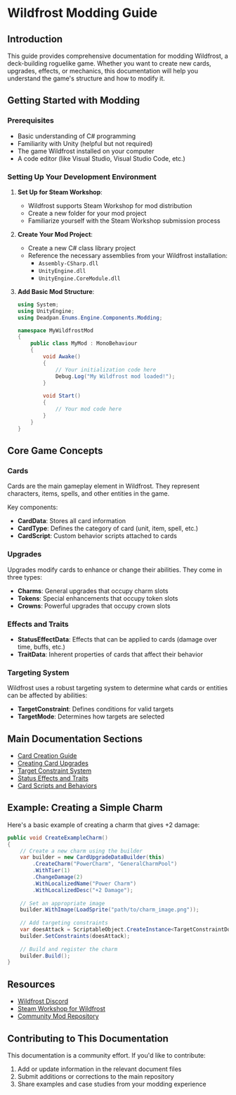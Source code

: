# Wildfrost Modding Guide

## Introduction

This guide provides comprehensive documentation for modding Wildfrost, a deck-building roguelike game. Whether you want to create new cards, upgrades, effects, or mechanics, this documentation will help you understand the game's structure and how to modify it.

## Getting Started with Modding

### Prerequisites
- Basic understanding of C# programming
- Familiarity with Unity (helpful but not required)
- The game Wildfrost installed on your computer
- A code editor (like Visual Studio, Visual Studio Code, etc.)

### Setting Up Your Development Environment

1. **Set Up for Steam Workshop**:
   - Wildfrost supports Steam Workshop for mod distribution
   - Create a new folder for your mod project
   - Familiarize yourself with the Steam Workshop submission process

2. **Create Your Mod Project**:
   - Create a new C# class library project
   - Reference the necessary assemblies from your Wildfrost installation:
     - `Assembly-CSharp.dll`
     - `UnityEngine.dll`
     - `UnityEngine.CoreModule.dll`

3. **Add Basic Mod Structure**:
   ```csharp
   using System;
   using UnityEngine;
   using Deadpan.Enums.Engine.Components.Modding;
   
   namespace MyWildfrostMod
   {
       public class MyMod : MonoBehaviour
       {
           void Awake()
           {
               // Your initialization code here
               Debug.Log("My Wildfrost mod loaded!");
           }
           
           void Start()
           {
               // Your mod code here
           }
       }
   }
   ```

## Core Game Concepts

### Cards

Cards are the main gameplay element in Wildfrost. They represent characters, items, spells, and other entities in the game.

Key components:
- **CardData**: Stores all card information
- **CardType**: Defines the category of card (unit, item, spell, etc.)
- **CardScript**: Custom behavior scripts attached to cards

### Upgrades

Upgrades modify cards to enhance or change their abilities. They come in three types:
- **Charms**: General upgrades that occupy charm slots
- **Tokens**: Special enhancements that occupy token slots
- **Crowns**: Powerful upgrades that occupy crown slots

### Effects and Traits

- **StatusEffectData**: Effects that can be applied to cards (damage over time, buffs, etc.)
- **TraitData**: Inherent properties of cards that affect their behavior

### Targeting System

Wildfrost uses a robust targeting system to determine what cards or entities can be affected by abilities:
- **TargetConstraint**: Defines conditions for valid targets
- **TargetMode**: Determines how targets are selected

## Main Documentation Sections

- [Card Creation Guide](./CardData_Doc.md)
- [Creating Card Upgrades](./CardUpgradeData_Doc.md)
- [Target Constraint System](./TargetConstraint_Doc.md)
- [Status Effects and Traits](./StatusEffects_Doc.md)
- [Card Scripts and Behaviors](./CardScript_Doc.md)

## Example: Creating a Simple Charm

Here's a basic example of creating a charm that gives +2 damage:

```csharp
public void CreateExampleCharm()
{
    // Create a new charm using the builder
    var builder = new CardUpgradeDataBuilder(this)
        .CreateCharm("PowerCharm", "GeneralCharmPool")
        .WithTier(1)
        .ChangeDamage(2)
        .WithLocalizedName("Power Charm")
        .WithLocalizedDesc("+2 Damage");
    
    // Set an appropriate image
    builder.WithImage(LoadSprite("path/to/charm_image.png"));
    
    // Add targeting constraints
    var doesAttack = ScriptableObject.CreateInstance<TargetConstraintDoesAttack>();
    builder.SetConstraints(doesAttack);
    
    // Build and register the charm
    builder.Build();
}
```

## Resources

- [Wildfrost Discord](https://discord.gg/wildfrost)
- [Steam Workshop for Wildfrost](https://steamcommunity.com/app/1562240/workshop/)
- [Community Mod Repository](#)

## Contributing to This Documentation

This documentation is a community effort. If you'd like to contribute:

1. Add or update information in the relevant document files
2. Submit additions or corrections to the main repository
3. Share examples and case studies from your modding experience
